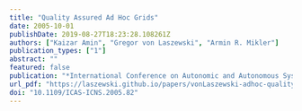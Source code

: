 ```yaml
---
title: "Quality Assured Ad Hoc Grids"
date: 2005-10-01
publishDate: 2019-08-27T18:23:28.108261Z
authors: ["Kaizar Amin", "Gregor von Laszewski", "Armin R. Mikler"]
publication_types: ["1"]
abstract: ""
featured: false
publication: "*International Conference on Autonomic and Autonomous Systems International Conference on Networking and Services*"
url_pdf: "https://laszewski.github.io/papers/vonLaszewski-adhoc-quality.pdf"
doi: "10.1109/ICAS-ICNS.2005.82"
---
```


